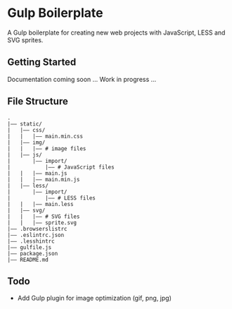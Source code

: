 # Gulp Boilerplate

A Gulp boilerplate for creating new web projects with JavaScript, LESS and SVG sprites.



## Getting Started

Documentation coming soon ... Work in progress ...

## File Structure

```
.
|—— static/
|   |—— css/
|   |   |—— main.min.css
|   |—— img/
|   |   |—— # image files
|   |—— js/
|       |—— import/
|           |—— # JavaScript files
|   |   |—— main.js
|   |   |—— main.min.js
|   |—— less/
|       |—— import/
|           |—— # LESS files
|   |   |—— main.less
|   |—— svg/
|   |   |—— # SVG files
|   |   |—— sprite.svg
|—— .browserslistrc
|—— .eslintrc.json
|—— .lesshintrc
|—— gulfile.js
|—— package.json
|—— README.md
```

## Todo

* Add Gulp plugin for image optimization (gif, png, jpg)
